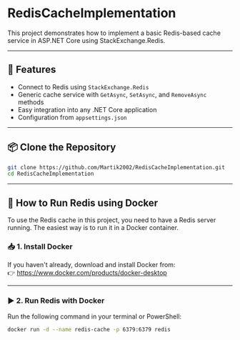 # RedisCacheImplementation

This project demonstrates how to implement a basic Redis-based cache service in ASP.NET Core using StackExchange.Redis.

---

## 🚀 Features

- Connect to Redis using `StackExchange.Redis`
- Generic cache service with `GetAsync`, `SetAsync`, and `RemoveAsync` methods
- Easy integration into any .NET Core application
- Configuration from `appsettings.json`

---

## 📦 Clone the Repository

```bash
git clone https://github.com/Martik2002/RedisCacheImplementation.git
cd RedisCacheImplementation
```
---

## 🐳 How to Run Redis using Docker

To use the Redis cache in this project, you need to have a Redis server running. The easiest way is to run it in a Docker container.

### 📥 1. Install Docker

If you haven't already, download and install Docker from:  
👉 https://www.docker.com/products/docker-desktop

---

### ▶️ 2. Run Redis with Docker

Run the following command in your terminal or PowerShell:

```bash
docker run -d --name redis-cache -p 6379:6379 redis


